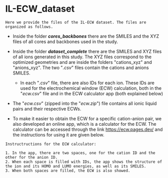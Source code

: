 # IL-ECW_dataset


```
Here we provide the files of the IL-ECW dataset. The files are organized as follows.
```


- Inside the folder ***cores_backbones*** there are the SMILES and the XYZ files of all cores and backbones used in the study.

- Inside the folder ***dataset_complete***  there are the SMILES and XYZ files of all ions generated in this study. The XYZ files correspond to the optimized geometries and are inside the folders  "cations_xyz" and "anions_xyz". The two "*.csv*" files contain the cations and anions SMILES.
	- In each "*.csv*" file, there are also IDs for each ion. These IDs are used for the electrochemical window (ECW) calculation, both in the "*ecw.csv*" file and in the ECW calculator app (both explained below)

- The "*ecw.csv*" (zipped into the "*ecw.zip*") file contains all ionic liquid pairs and their respective ECWs.

- To make it easier to obtain the ECW for a specific cation-anion pair, we also developed an online app, which is a calculator for the ECW. The calculator can be accessed through the link https://ecw.pages.dev/ and the instructions for using it are given below.

```
Instructructions for the ECW calculator:

1. In the app, there are two spaces, one for the cation ID and the other for the anion ID.
2. When each space is filled with IDs, the app shows the structure of the ion and its HOMO and LUMO energies, as well as its SMILES.
3. When both spaces are filled, the ECW is also showed.
```
